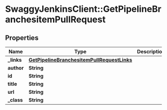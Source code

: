# SwaggyJenkinsClient::GetPipelineBranchesitemPullRequest

## Properties
Name | Type | Description | Notes
------------ | ------------- | ------------- | -------------
**_links** | [**GetPipelineBranchesitemPullRequestLinks**](GetPipelineBranchesitemPullRequestLinks.md) |  | [optional] 
**author** | **String** |  | [optional] 
**id** | **String** |  | [optional] 
**title** | **String** |  | [optional] 
**url** | **String** |  | [optional] 
**_class** | **String** |  | [optional] 


